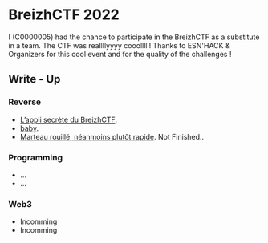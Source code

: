 # BreizhCTF 2022

I (C0000005) had the chance to participate in the BreizhCTF as a substitute in a team.
The CTF was reallllyyyy cooolllll! Thanks to ESN'HACK & Organizers for this cool event and for the quality of the challenges ! 

## Write - Up 

### Reverse


* [L’appli secrète du BreizhCTF](./Reverse/SecretApp/solution.md).
* [baby](./Reverse/baby/solution.md).
* [Marteau rouillé, néanmoins plutôt rapide](./Reverse/Marteau_roullié/solution.md). Not Finished..

### Programming

* ...
* ...

### Web3

* Incomming
* Incomming
